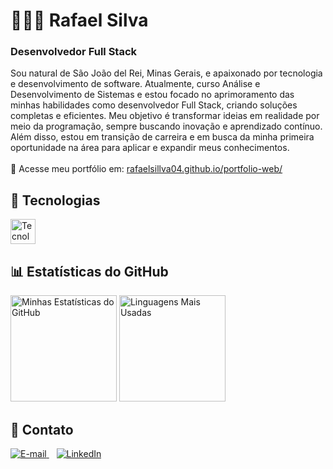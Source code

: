 <!-- Rafael Silva - Desenvolvedor Full Stack -->
<h1 align="left">🧑🏽‍💻 Rafael Silva</h1>
<h3 align="left">Desenvolvedor Full Stack</h3>
<p align="left">
  Sou natural de São João del Rei, Minas Gerais, e apaixonado por tecnologia e desenvolvimento de software. Atualmente, curso Análise e Desenvolvimento de Sistemas e estou focado no aprimoramento das minhas habilidades como desenvolvedor Full Stack, criando soluções completas e eficientes. Meu objetivo é transformar ideias em realidade por meio da programação, sempre buscando inovação e aprendizado contínuo. Além disso, estou em transição de carreira e em busca da minha primeira oportunidade na área para aplicar e expandir meus conhecimentos.
  <br><br>
  📌 Acesse meu portfólio em: 
  <a href="https://rafaelsillva04.github.io/portfolio-web/" target="_blank">rafaelsillva04.github.io/portfolio-web/</a>
</p>

<!-- Tecnologias -->
<h2 align="left">🚀 Tecnologias</h2>
<p align="left">
  <img src="https://skillicons.dev/icons?i=html,css,js,ts,git,github" height="40" alt="Tecnologias"/>
</p>

<!-- Estatísticas do GitHub -->
<h2 align="left">📊 Estatísticas do GitHub</h2>
<p align="left">
  <img src="https://github-readme-stats-sigma-five.vercel.app/api?username=rafaelsillva04&show_icons=true&theme=tokyonight&include_all_commits=true&locale=pt-br&custom_title=Minhas%20Estat%C3%ADsticas%20do%20GitHub" height="170" alt="Minhas Estatísticas do GitHub"/>
  
  <img src="https://github-readme-stats.vercel.app/api/top-langs/?username=rafaelsillva04&theme=tokyonight&layout=compact&locale=pt-br&custom_title=Linguagens%20Mais%20Usadas&cache_seconds=86400" height="170" alt="Linguagens Mais Usadas"/>
</p>


<!-- Contato -->
<h2 align="left">📩 Contato</h2>
<p align="left">
  <a href="mailto:rafa095016@gmail.com">
    <img src="https://img.shields.io/badge/E--mail-D14836?style=for-the-badge&logo=gmail&logoColor=white" alt="E-mail">
  </a>
  &nbsp;&nbsp;
  <a href="https://www.linkedin.com/in/rafaelsiilva/">
    <img src="https://img.shields.io/badge/LinkedIn-0A66C2?style=for-the-badge&logo=linkedin&logoColor=white" alt="LinkedIn">
  </a>
</p>
